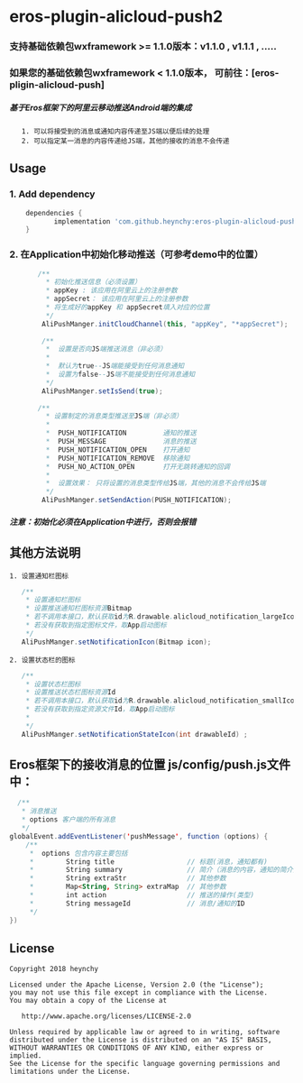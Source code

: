 # eros-plugin-alicloud-push2

### 支持基础依赖包wxframework >= 1.1.0版本：v1.1.0 ,  v1.1.1 , ..... 

### 如果您的基础依赖包wxframework < 1.1.0版本， 可前往：[eros-pligin-alicloud-push] 

##### 基于Eros框架下的阿里云移动推送Android端的集成
       1. 可以将接受到的消息或通知内容传递至JS端以便后续的处理
       2. 可以指定某一消息的内容传递给JS端，其他的接收的消息不会传递
## Usage
### 1. Add dependency
```groovy
	dependencies {
	       implementation 'com.github.heynchy:eros-plugin-alicloud-push:0.0.4'
	}
```
### 2. 在Application中初始化移动推送（可参考demo中的位置）
```java
       /**
         * 初始化推送信息（必须设置）
         * appKey : 该应用在阿里云上的注册参数
         * appSecret： 该应用在阿里云上的注册参数
         * 将生成好的appKey 和 appSecret填入对应的位置
         */
        AliPushManger.initCloudChannel(this, "appKey", "*appSecret");
        
        /**
         *  设置是否向JS端推送消息（非必须）
         *
         *  默认为true--JS端能接受到任何消息通知
         *  设置为false--JS端不能接受到任何消息通知
         */
        AliPushManger.setIsSend(true);
        
       /**
         * 设置制定的消息类型推送至JS端（非必须）
         *
         *  PUSH_NOTIFICATION         通知的推送
         *  PUSH_MESSAGE              消息的推送
         *  PUSH_NOTIFICATION_OPEN    打开通知
         *  PUSH_NOTIFICATION_REMOVE  移除通知
         *  PUSH_NO_ACTION_OPEN       打开无跳转通知的回调
         *
         *  设置效果： 只将设置的消息类型传给JS端，其他的消息不会传给JS端
         */
        AliPushManger.setSendAction(PUSH_NOTIFICATION);
```
##### 注意：初始化必须在Application中进行，否则会报错

## 其他方法说明
    1. 设置通知栏图标
 ```java
    /**
     * 设置通知栏图标
     * 设置推送通知栏图标资源Bitmap
     * 若不调用本接口，默认获取id为R.drawable.alicloud_notification_largeIcon的资源文件
     * 若没有获取到指定图标文件，取App启动图标
     */
    AliPushManger.setNotificationIcon(Bitmap icon);
 ```
    2. 设置状态栏的图标
 ```java
    /**
     * 设置状态栏图标
     * 设置推送状态栏图标资源Id
     * 若不调用本接口，默认获取id为R.drawable.alicloud_notification_smallIcon的资源文件
     * 若没有获取到指定资源文件Id，取App启动图标
     *
     */
    AliPushManger.setNotificationStateIcon(int drawableId) ;
 ```

## Eros框架下的接收消息的位置 js/config/push.js文件中：
```java
  /**
   * 消息推送
   * options 客户端的所有消息
   */
globalEvent.addEventListener('pushMessage', function (options) {
    /** 
     *  options 包含内容主要包括  
     *        String title                  // 标题(消息，通知都有)
     *        String summary                // 简介（消息的内容，通知的简介）
     *        String extraStr               // 其他参数
     *        Map<String, String> extraMap  // 其他参数
     *        int action                    // 推送的操作(类型)
     *        String messageId              // 消息/通知的ID
     */
})
```


License
---------
    Copyright 2018 heynchy

    Licensed under the Apache License, Version 2.0 (the "License");
    you may not use this file except in compliance with the License.
    You may obtain a copy of the License at

       http://www.apache.org/licenses/LICENSE-2.0

    Unless required by applicable law or agreed to in writing, software
    distributed under the License is distributed on an "AS IS" BASIS,
    WITHOUT WARRANTIES OR CONDITIONS OF ANY KIND, either express or implied.
    See the License for the specific language governing permissions and
    limitations under the License.


